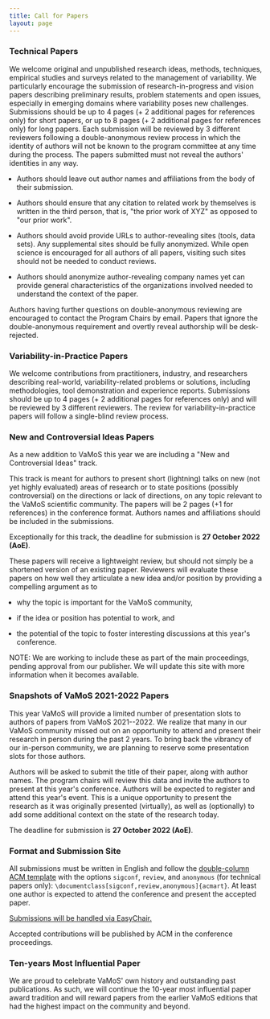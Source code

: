 ```yaml
---
title: Call for Papers
layout: page
---
```


<style>ul { padding-left: 15px; }</style>

### Technical Papers

We welcome original and unpublished research ideas, methods, techniques,
empirical studies and surveys related to the management of variability. We
particularly encourage the submission of research-in-progress and vision papers
describing preliminary results, problem statements and open issues, especially
in emerging domains where variability poses new challenges. Submissions should
be up to 4 pages (+ 2 additional pages for references only) for short papers, or
up to 8 pages (+ 2 additional pages for references only) for long papers. Each
submission will be reviewed by 3 different reviewers following a
double-anonymous review process in which the identity of authors will not be
known to the program committee at any time during the process. The papers
submitted must not reveal the authors' identities in any way.

* Authors should leave out author names and affiliations from the body of their
  submission.

* Authors should ensure that any citation to related work by themselves is
  written in the third person, that is, "the prior work of XYZ" as opposed to
  "our prior work".

* Authors should avoid provide URLs to author-revealing sites (tools, data
  sets). Any supplemental sites should be fully anonymized. While open science
  is encouraged for all authors of all papers, visiting such sites should not be
  needed to conduct reviews.

* Authors should anonymize author-revealing company names yet can provide
  general characteristics of the organizations involved needed to understand the
  context of the paper.

Authors having further questions on double-anonymous reviewing are encouraged to
contact the Program Chairs by email. Papers that ignore the double-anonymous
requirement and overtly reveal authorship will be desk-rejected.

### Variability-in-Practice Papers

We welcome contributions from practitioners, industry, and researchers
describing real-world, variability-related problems or solutions, including
methodologies, tool demonstration and experience reports. Submissions should be
up to 4 pages (+ 2 additional pages for references only) and will be reviewed by
3 different reviewers. The review for variability-in-practice papers will follow
a single-blind review process.

### New and Controversial Ideas Papers

As a new addition to VaMoS this year we are including a "New and Controversial
Ideas" track.

This track is meant for authors to present short (lightning) talks on new (not
yet highly evaluated) areas of research or to state positions (possibly
controversial) on the directions or lack of directions, on any topic relevant to
the VaMoS scientific community. The papers will be 2 pages (+1 for references)
in the conference format. Authors names and affiliations should be included in
the submissions.

Exceptionally for this track, the deadline for submission is **27 October 2022
(AoE)**.

These papers will receive a lightweight review, but should not simply be a
shortened version of an existing paper. Reviewers will evaluate these papers on
how well they articulate a new idea and/or position by providing a compelling
argument as to

* why the topic is important for the VaMoS community,

* if the idea or position has potential to work, and

* the potential of the topic to foster interesting discussions at this year's
  conference.

NOTE: We are working to include these as part of the main proceedings, pending
approval from our publisher. We will update this site with more information when
it becomes available.

### Snapshots of VaMoS 2021-2022 Papers

This year VaMoS will provide a limited number of presentation slots to authors
of papers from VaMoS 2021--2022. We realize that many in our VaMoS community
missed out on an opportunity to attend and present their research in person
during the past 2 years. To bring back the vibrancy of our in-person community,
we are planning to reserve some presentation slots for those authors.

Authors will be asked to submit the title of their paper, along with author
names. The program chairs will review this data and invite the authors to
present at this year's conference. Authors will be expected to register and
attend this year's event. This is a unique opportunity to present the research
as it was originally presented (virtually), as well as (optionally) to add some
additional context on the state of the research today.

The deadline for submission is **27 October 2022 (AoE)**.

### Format and Submission Site

All submissions must be written in English and follow the [double-column ACM
template](https://www.acm.org/publications/proceedings-template) with the
options `sigconf`, `review`, and `anonymous` (for technical papers only):
`\documentclass[sigconf,review,anonymous]{acmart}`. At least one author is
expected to attend the conference and present the accepted paper.

[Submissions will be handled via EasyChair.](https://easychair.org/conferences/?conf=vamos2023)

Accepted contributions will be published by ACM in the conference proceedings.

### Ten-years Most Influential Paper

We are proud to celebrate VaMoS' own history and outstanding past publications.
As such, we will continue the 10-year most influential paper award tradition and
will reward papers from the earlier VaMoS editions that had the highest impact
on the community and beyond.
